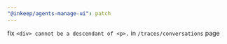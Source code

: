 ```yaml
---
"@inkeep/agents-manage-ui": patch
---
```


fix `<div> cannot be a descendant of <p>.` in `/traces/conversations` page
